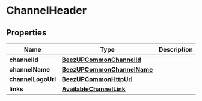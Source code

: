 
# ChannelHeader

## Properties
Name | Type | Description | Notes
------------ | ------------- | ------------- | -------------
**channelId** | [**BeezUPCommonChannelId**](BeezUPCommonChannelId.md) |  | 
**channelName** | [**BeezUPCommonChannelName**](BeezUPCommonChannelName.md) |  | 
**channelLogoUrl** | [**BeezUPCommonHttpUrl**](BeezUPCommonHttpUrl.md) |  | 
**links** | [**AvailableChannelLink**](AvailableChannelLink.md) |  | 



